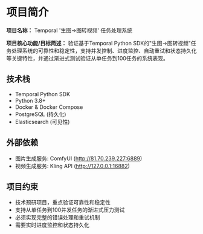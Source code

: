 # 项目简介

**项目名称：** Temporal '生图→图转视频' 任务处理系统

**项目核心功能/目标简述：** 验证基于Temporal Python SDK的"生图→图转视频"任务处理系统的可靠性和稳定性，支持并发控制、进度监控、自动重试和状态持久化等关键特性，并通过渐进式测试验证从单任务到100任务的系统表现。

## 技术栈
- Temporal Python SDK
- Python 3.8+
- Docker & Docker Compose
- PostgreSQL (持久化)
- Elasticsearch (可见性)

## 外部依赖
- 图片生成服务: ComfyUI (http://81.70.239.227:6889)
- 视频生成服务: Kling API (http://127.0.0.1:16882)

## 项目约束
- 技术预研项目，重点验证可靠性和稳定性
- 支持从单任务到100并发任务的渐进式压力测试
- 必须实现完整的错误处理和重试机制
- 需要实时进度监控和状态持久化